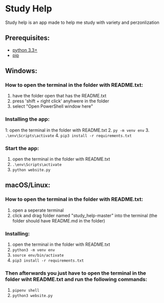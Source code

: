 # Study Help

Study help is an app made to help me study with variety and perzonlization

## Prerequisites:

* [python 3.3+](https://www.python.org/)
* [pip](https://pip.pypa.io/en/stable/installing/)

## Windows:
### How to open the terminal in the folder with README.txt:
1. have the folder open that has the README.txt 
2. press 'shift + right click' anyhwere in the folder
3. select "Open PowerShell window here"

### Installing the app:
1: open the terminal in the folder with README.txt
2. ```py -m venv env```
3. ```.\env\Scripts\activate```
4. ```pip3 install -r requirements.txt```

### Start the app:
1. open the terminal in the folder with README.txt
2. ```.\env\Scripts\activate```
3. ```python website.py```

## macOS/Linux:

### How to open the terminal in the folder with README.txt:
1. open a seperate terminal
2. click and drag folder named "study_help-master" into the terminal (the folder should have README.md in the folder)

### Installing:
1. open the terminal in the folder with README.txt
2. ```python3 -m venv env```
3. ```source env/bin/activate```
4. ```pip3 install -r requirements.txt```

### Then afterwards you just have to open the terminal in the folder wiht README.txt and run the following commands:
1. ```pipenv shell```
2. ```python3 website.py```